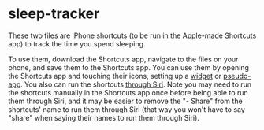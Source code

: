 # sleep-tracker
These two files are iPhone shortcuts (to be run in the Apple-made Shortcuts app) to track the time you spend sleeping.

To use them, download the Shortcuts app, navigate to the files on your phone, and save them to the Shortcuts app. You can use them by opening the Shortcuts app and touching their icons, setting up a [widget](https://support.apple.com/guide/shortcuts/run-shortcuts-from-the-home-screen-widget-apd029b36d05/ios) or [pseudo-app](https://support.apple.com/guide/shortcuts/add-a-shortcut-to-the-home-screen-apd735880972/ios). You also can run the shortcuts [through Siri](https://support.apple.com/en-au/HT209055#:~:text=Run%20a%20shortcut,and%20Apple%20Watch.). Note you may need to run the shortcuts manually in the Shortcuts app once before being able to run them through Siri, and it may be easier to remove the "- Share" from the shortcuts' name to run them through Siri (that way you won't have to say "share" when saying their names to run them through Siri).
